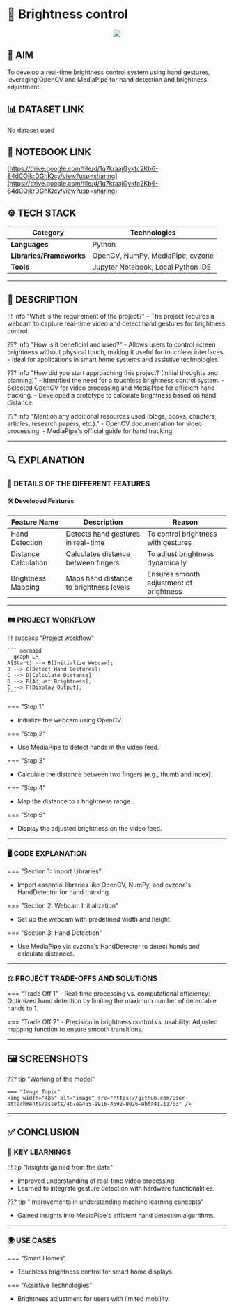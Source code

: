 # 📜 Brightness control  
<div align="center">
    <img src="https://user-images.githubusercontent.com/59369441/116009572-1542a280-a638-11eb-9d94-2a2d38b856a5.PNG" />
</div>

## 🎯 AIM 
To develop a real-time brightness control system using hand gestures, leveraging OpenCV and MediaPipe for hand detection and brightness adjustment.


## 📊 DATASET LINK 
No dataset used

## 📓 NOTEBOOK LINK 
<!-- Provide the link to the notebook where you solved the project. It must be only Kaggle public notebook link. -->
[https://drive.google.com/file/d/1q7kraajGykfc2Kb6-84dCOjkrDGhIQcy/view?usp=sharing](https://drive.google.com/file/d/1q7kraajGykfc2Kb6-84dCOjkrDGhIQcy/view?usp=sharing)


## ⚙️ TECH STACK

| **Category**             | **Technologies**                            |
|--------------------------|---------------------------------------------|
| **Languages**            | Python                          |
| **Libraries/Frameworks** | OpenCV, NumPy, MediaPipe, cvzone                    |
| **Tools**                | Jupyter Notebook, Local Python IDE               |


--- 

## 📝 DESCRIPTION 
!!! info "What is the requirement of the project?"
    - The project requires a webcam to capture real-time video and detect hand gestures for brightness control.

??? info "How is it beneficial and used?"
     - Allows users to control screen brightness without physical touch, making it useful for touchless interfaces. 
     - Ideal for applications in smart home systems and assistive technologies. 

??? info "How did you start approaching this project? (Initial thoughts and planning)"
    - Identified the need for a touchless brightness control system. 
    - Selected OpenCV for video processing and MediaPipe for efficient hand tracking. 
    - Developed a prototype to calculate brightness based on hand distance. 

??? info "Mention any additional resources used (blogs, books, chapters, articles, research papers, etc.)."
    - OpenCV documentation for video processing. 
    - MediaPipe's official guide for hand tracking. 


--- 

## 🔍 EXPLANATION 

### 🧩 DETAILS OF THE DIFFERENT FEATURES 

#### 🛠 Developed Features 

| Feature Name | Description | Reason   |
|--------------|-------------|----------|
| Hand Detection  | Detects hand gestures in real-time   | To control brightness with gestures |
| Distance Calculation    | Calculates distance between fingers   | To adjust brightness dynamically |
| Brightness Mapping    | Maps hand distance to brightness levels   | Ensures smooth adjustment of brightness |


--- 

### 🛤 PROJECT WORKFLOW 

!!! success "Project workflow"

    ``` mermaid
      graph LR
    A[Start] --> B[Initialize Webcam];
    B --> C[Detect Hand Gestures];
    C --> D[Calculate Distance];
    D --> E[Adjust Brightness];
    E --> F[Display Output];
    ```

=== "Step 1"
- Initialize the webcam using OpenCV.


=== "Step 2"
- Use MediaPipe to detect hands in the video feed.

=== "Step 3"
- Calculate the distance between two fingers (e.g., thumb and index).

=== "Step 4"
- Map the distance to a brightness range.

=== "Step 5"
- Display the adjusted brightness on the video feed.

--- 

### 🖥 CODE EXPLANATION 

=== "Section 1: Import Libraries" 
- Import essential libraries like OpenCV, NumPy, and cvzone's HandDetector for hand tracking.

=== "Section 2: Webcam Initialization" 
- Set up the webcam with predefined width and height.

=== "Section 3: Hand Detection" 
- Use MediaPipe via cvzone's HandDetector to detect hands and calculate distances.


--- 

### ⚖️ PROJECT TRADE-OFFS AND SOLUTIONS 


=== "Trade Off 1" 
    - Real-time processing vs. computational efficiency: Optimized hand detection by limiting the maximum number of detectable hands to 1.


=== "Trade Off 2" 
    - Precision in brightness control vs. usability: Adjusted mapping function to ensure smooth transitions.

--- 

## 🖼 SCREENSHOTS 
??? tip "Working of the model"

    === "Image Topic"
    <img width="485" alt="image" src="https://github.com/user-attachments/assets/4b7ea465-a916-4592-9026-9bfa41711763" />



--- 

## ✅ CONCLUSION 

### 🔑 KEY LEARNINGS 
!!! tip "Insights gained from the data" 
- Improved understanding of real-time video processing. 
- Learned to integrate gesture detection with hardware functionalities.

??? tip "Improvements in understanding machine learning concepts" 
- Gained insights into MediaPipe's efficient hand detection algorithms.

--- 

### 🌍 USE CASES
=== "Smart Homes" 
- Touchless brightness control for smart home displays.

=== "Assistive Technologies" 
- Brightness adjustment for users with limited mobility.
